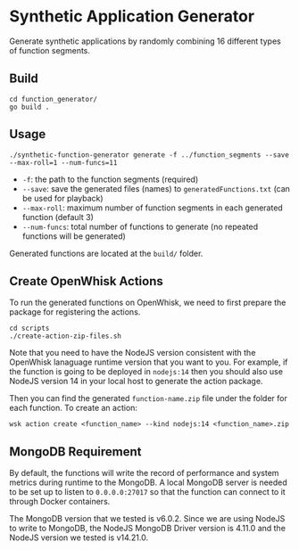 # Synthetic Application Generator

Generate synthetic applications by randomly combining 16 different types of function segments.

## Build

```
cd function_generator/
go build .
```

## Usage

```
./synthetic-function-generator generate -f ../function_segments --save --max-roll=1 --num-funcs=11
```

- `-f`: the path to the function segments (required)
- `--save`: save the generated files (names) to `generatedFunctions.txt` (can be used for playback)
- `--max-roll`: maximum number of function segments in each generated function (default 3)
- `--num-funcs`: total number of functions to generate (no repeated functions will be generated)

Generated functions are located at the `build/` folder.

## Create OpenWhisk Actions

To run the generated functions on OpenWhisk, we need to first prepare the package for registering the actions.

```
cd scripts
./create-action-zip-files.sh
```

Note that you need to have the NodeJS version consistent with the OpenWhisk lanaguage runtime version that you want to you. For example, if the function is going to be deployed in `nodejs:14` then you should also use NodeJS version 14 in your local host to generate the action package.

Then you can find the generated `function-name.zip` file under the folder for each function. To create an action:

```
wsk action create <function_name> --kind nodejs:14 <function_name>.zip
```

## MongoDB Requirement

By default, the functions will write the record of performance and system metrics during runtime to the MongoDB.
A local MongoDB server is needed to be set up to listen to `0.0.0.0:27017` so that the function can connect to it through Docker containers.

The MongoDB version that we tested is v6.0.2. Since we are using NodeJS to write to MongoDB, the NodeJS MongoDB Driver version is 4.11.0 and the NodeJS version we tested is v14.21.0.
